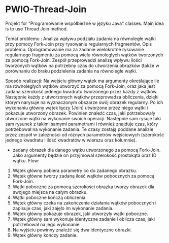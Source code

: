 # PWIO-Thread-Join
Projekt for "Programowanie współbieżne w języku Java" classes. Main idea is to use Thread Join method.

Temat problemu : Analiza wpływu podziału zadania na równoległe wątki przy pomocy Fork-Join przy rysowaniu regularnych fragmentów.
Opis problemu:
Oprogramowanie ma za zadanie wielokrotne rysowanie regularnego fragmentu za pomocą wielu równoległych wątków tworzonych za pomocą Fork-Join. Zespół przeprowadzi analizę wpływu ilości tworzonych wątków na potrzebny czas do utworzenia obrazków (także w porównaniu do braku podzielenia zadania na równoległe wątki. 

Sposób realizacji:
Na wejściu główny wątek ma argumenty określające ile ma równoległych wątków utworzyć za pomocą Fork-Join, oraz jaka jest zadana szerokość jednego kwadratu tworzonego przez każdy z wątków. Następnie każdy z utworzonych wątków przeprowadza obliczenia, dzięki którym narysuje na wyznaczonym obszarze swój obrazek regularny. Po ich wykonaniu główny wątek łączy (Join) utworzone przez niego wątki i pokazuje utworzony obrazek. Powinien znaleźć czas, jaki potrzebowały utworzone wątki na wykonanie swoich operacji. Następnie sam rysuje taki sam rysunek z takimi samymi parametrami i również znajduje czas, który potrzebował na wykonanie zadania. Te czasy zostają poddane analizie przez zespół w zależności od różnych parametrów wejściowych (szerokość jednego kwadratu i ilość kwadratów w wierszu oraz kolumnie). 
  - zadany obrazek dla danego wątku utworzonego za pomocą Fork-Join. Jako argumenty będzie on przyjmował szerokość prostokąta oraz ID wątku.
Flow:
1.	Wątek główny pobiera parametry co do zadanego obrazku.
2.	Wątek główne tworzy zadaną ilość wątków pobocznych za pomocą Fork-Join.
3.	Wątki poboczne za pomocą szerokości obrazka tworzy obrazek dla swojego miejsca na całym obrazku.
4.	Wątki poboczne kończą obliczenia.
5.	Wątek główny czeka na zakończenie działania wątków pobocznych i zapisuje czas, jaki zajęło im wykonanie zadania.
6.	Wątek główny pokazuje obrazek, jaki utworzyły wątki poboczne.
7.	Wątek główny sam wykonuje identyczne zadanie i oblicza czas, jaki potrzebował na jego wykonanie.
8.	Na wyjściu powinny znaleźć się dwa identyczne obrazki.
9.	Wątek główny kończy zadanie. 
